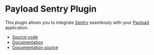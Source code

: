 # Payload Sentry Plugin

This plugin allows you to integrate [Sentry](https://sentry.io/) seamlessly with your [Payload](https://github.com/payloadcms/payload) application.

- [Source code](https://github.com/payloadcms/payload/tree/main/packages/plugin-sentry)
- [Documentation](https://payloadcms.com/docs/plugins/sentry)
- [Documentation source](https://github.com/payloadcms/payload/tree/main/docs/plugins/sentry.mdx)
